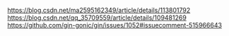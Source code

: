https://blog.csdn.net/ma2595162349/article/details/113801792
https://blog.csdn.net/qq_35709559/article/details/109481269
https://github.com/gin-gonic/gin/issues/1052#issuecomment-515966643
